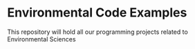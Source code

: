 # Environmental Code Examples 
This repository will hold all our programming projects related to Environmental Sciences
